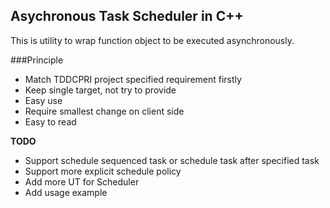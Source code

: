 ## Asychronous Task Scheduler in C++

This is utility to wrap function object to be executed asynchronously.

###Principle

- Match TDDCPRI project specified requirement firstly
- Keep single target, not try to provide 
- Easy use
- Require smallest change on client side
- Easy to read

**TODO**

- Support schedule sequenced task or schedule task after specified task
- Support more explicit schedule policy
- Add more UT for Scheduler
- Add usage example